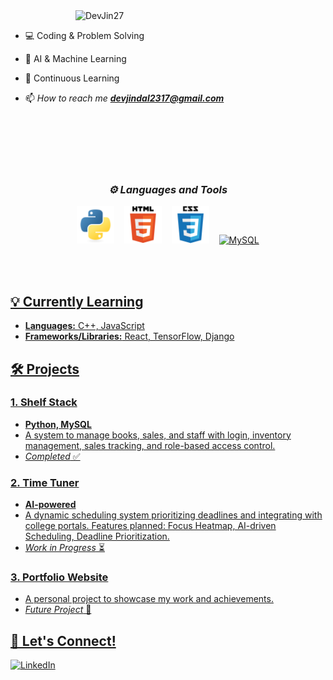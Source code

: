 <div>
  <a href="https://github.com/DevJin27">
  <img src="https://gifdb.com/images/high/coding-animated-laptop-flow-stream-ja04010rm5o68zfk.gif" alt="DevJin27" align="right" width="400px"/>
</a>
<br>
  

- 💻 Coding & Problem Solving
  
- 🤖 AI & Machine Learning
  
- 🌱 Continuous Learning

- 📫 _How to reach me **devjindal2317@gmail.com**_
</div

<br><br><br><br><br>

_<h3 align="center" >⚙️ Languages and Tools</h3>_
<div align="center">
<a href="https://python.org"><img src="https://raw.githubusercontent.com/devicons/devicon/master/icons/python/python-original.svg" alt="python" width="60" height="60"/></a> 
  &nbsp;&nbsp;
<a href="https://developer.mozilla.org/en-US/docs/Web/HTML"><img src="https://raw.githubusercontent.com/devicons/devicon/master/icons/html5/html5-original-wordmark.svg" alt="html5" width="60" height="60"/></a>
  &nbsp;&nbsp;
<a href="https://developer.mozilla.org/en-US/docs/Web/CSS"><img src="https://raw.githubusercontent.com/devicons/devicon/master/icons/css3/css3-original-wordmark.svg" alt="css3" width="60" height="60"/></a>
  &nbsp;&nbsp;
<a href="https://www.mysql.com/" target="_blank" rel="noreferrer"><img src="https://raw.githubusercontent.com/danielcranney/readme-generator/main/public/icons/skills/mysql-colored.svg" width="60" height="60" alt="MySQL" />
</div>

<br><br>

## 💡 Currently Learning

*   **Languages:** C++, JavaScript
*   **Frameworks/Libraries:** React, TensorFlow, Django

## 🛠️ Projects

### 1. Shelf Stack 
* **Python, MySQL**
* A system to manage books, sales, and staff with login, inventory management, sales tracking, and role-based access control. 
* _Completed_ ✅

### 2. Time Tuner
* **AI-powered**
* A dynamic scheduling system prioritizing deadlines and integrating with college portals. Features planned: Focus Heatmap, AI-driven Scheduling, Deadline Prioritization.
* _Work in Progress_ ⏳

### 3. Portfolio Website
* A personal project to showcase my work and achievements.
* _Future Project_ 🚀

## 🔗 Let's Connect!

[![LinkedIn](https://img.shields.io/badge/LinkedIn-%230077B5?style=for-the-badge&logo=linkedin&logoColor=white)]([https://www.linkedin.com/in/dev-jindal-/])




